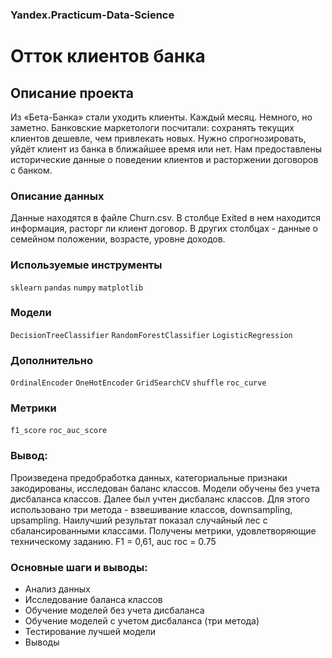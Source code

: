 ### Yandex.Practicum-Data-Science
# Отток клиентов банка
## Описание проекта
Из «Бета-Банка» стали уходить клиенты. Каждый месяц. Немного, но заметно. Банковские маркетологи посчитали: сохранять текущих клиентов дешевле, чем привлекать новых.
Нужно спрогнозировать, уйдёт клиент из банка в ближайшее время или нет. Нам предоставлены исторические данные о поведении клиентов и расторжении договоров с банком.

### Описание данных
Данные находятся в файле Churn.csv.
В столбце Exited в нем находится информация, расторг ли клиент договор. 
В других  столбцах - данные о семейном положении, возрасте, уровне доходов.

### Используемые инструменты
`sklearn` `pandas` `numpy` `matplotlib` 

### Модели
`DecisionTreeClassifier` `RandomForestClassifier` `LogisticRegression`

### Дополнительно
`OrdinalEncoder` `OneHotEncoder` `GridSearchCV` `shuffle` `roc_curve`

### Метрики
`f1_score` `roc_auc_score`

### Вывод:
Произведена предобработка данных, категориальные признаки закодированы, исследован баланс классов. Модели обучены без учета дисбаланса классов.
Далее был учтен дисбаланс классов. Для этого использовано три метода - взвешивание классов, downsampling, upsampling. Наилучший результат показал случайный лес с сбалансированными классами.
Получены метрики, удовлетворяющие техническому заданию.
F1 = 0,61, auc roc = 0.75

### Основные шаги и выводы:
* Анализ данных
* Исследование баланса классов
* Обучение моделей без учета дисбаланса
* Обучение моделей с учетом дисбаланса (три метода)
* Тестирование лучшей модели
* Выводы

